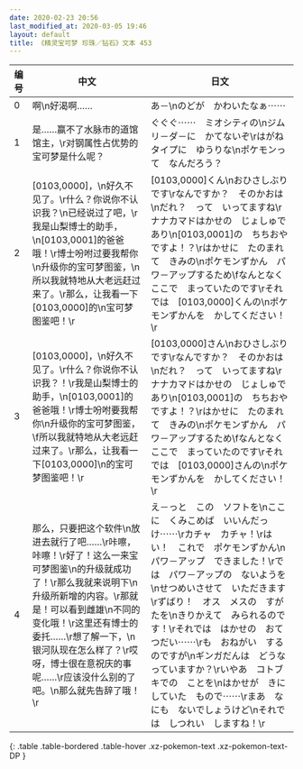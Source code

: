 ```yaml
---
date: 2020-02-23 20:56
last_modified_at: 2020-03-05 19:46
layout: default
title: 《精灵宝可梦 珍珠／钻石》文本 453
---
```

| 编号 | 中文 | 日文 |
| ---- | ---- | ---- |
| 0 | 啊\n好渴啊…… | あ－\nのどが　かわいたなぁ⋯⋯ |
| 1 | 是……赢不了水脉市的道馆馆主，\r对钢属性占优势的宝可梦是什么呢？ | ぐぐぐ⋯⋯　ミオシティの\nジムリ－ダ－に　かてないぞ\rはがねタイプに　ゆうりな\nポケモンって　なんだろう？ |
| 2 | [0103,0000]，\n好久不见了。\r什么？你说你不认识我？\n已经说过了吧，\r我是山梨博士的助手，\n[0103,0001]的爸爸哦！\r博士吩咐过要我帮你\n升级你的宝可梦图鉴，\n所以我就特地从大老远赶过来了。\r那么，让我看一下[0103,0000]的\n宝可梦图鉴吧！\r | [0103,0000]くん\nおひさしぶりです\rなんですか？　そのかおは\nだれ？　って　いってますね\rナナカマドはかせの　じょしゅであり\n[0103,0001]の　ちちおや　ですよ！？\rはかせに　たのまれて　きみの\nポケモンずかん　パワ－アップするため\fなんとなく　ここで　まっていたのです\rそれでは　[0103,0000]くんの\nポケモンずかんを　かしてください！\r |
| 3 | [0103,0000]，\n好久不见了。\r什么？你说你不认识我？！\r我是山梨博士的助手，\n[0103,0001]的爸爸哦！\r博士吩咐要我帮你\n升级你的宝可梦图鉴，\f所以我就特地从大老远赶过来了。\r那么，让我看一下[0103,0000]\n的宝可梦图鉴吧！\r | [0103,0000]さん\nおひさしぶりです\rなんですか？　そのかおは\nだれ？　って　いってますね\rナナカマドはかせの　じょしゅであり\n[0103,0001]の　ちちおや　ですよ！？\rはかせに　たのまれて　きみの\nポケモンずかん　パワ－アップするため\fなんとなく　ここで　まっていたのです\rそれでは　[0103,0000]さんの\nポケモンずかんを　かしてください！\r |
| 4 | 那么，只要把这个软件\n放进去就行了吧……\r咔嚓，咔嚓！\r好了！这么一来宝可梦图鉴\n的升级就成功了！\r那么我就来说明下\n升级所新增的内容。\r那就是！可以看到雌雄\n不同的变化哦！\r这里还有博士的委托……\r想了解一下，\n银河队现在怎么样了？\r哎呀，博士很在意祝庆的事呢……\r应该没什么别的了吧。\n那么就先告辞了哦！\r | え－っと　この　ソフトを\nここに　くみこめば　いいんだっけ⋯⋯\rカチャ　カチャ！\rはい！　これで　ポケモンずかん\nパワ－アップ　できました！\rでは　パワ－アップの　ないようを\nせつめいさせて　いただきます\rずばり！　オス　メスの　すがたを\nきりかえて　みられるのです！\rそれでは　はかせの　おてつだい⋯⋯\rも　おねがい　するのですが\nギンガだんは　どうなっていますか？\rいやあ　コトブキでの　ことを\nはかせが　きにしていた　もので⋯⋯\rまあ　なにも　ないでしょうけど\nそれでは　しつれい　しますね！\r |
{: .table .table-bordered .table-hover .xz-pokemon-text .xz-pokemon-text-DP }